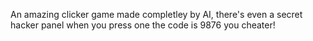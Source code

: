 An amazing clicker game made completley by AI, there's even a secret hacker panel when you press one the code is 9876 you cheater!
